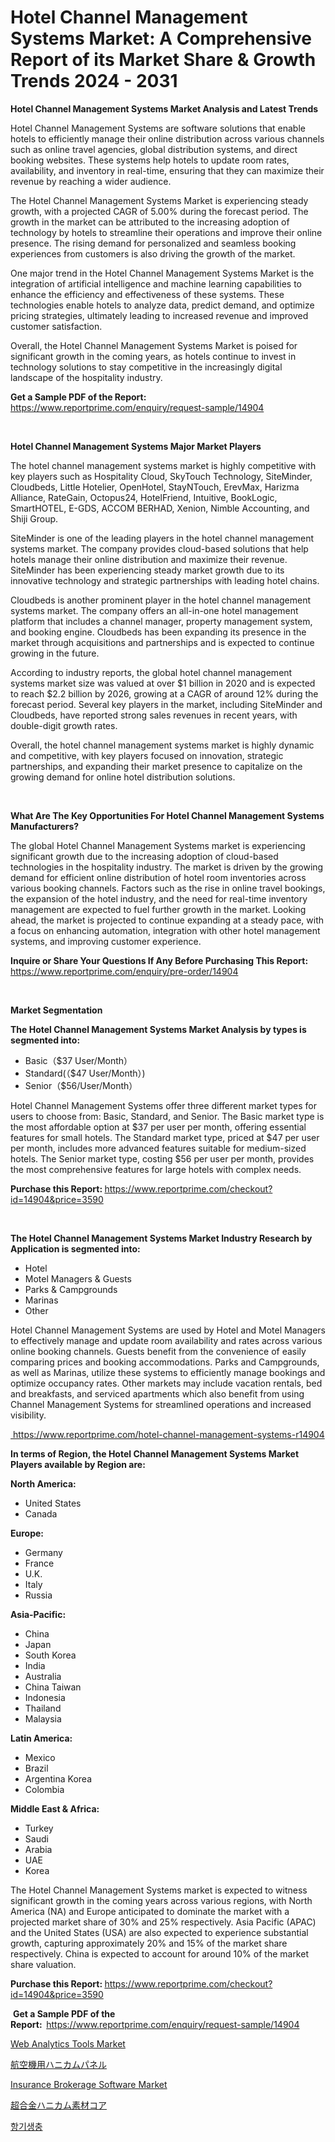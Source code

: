 <p><h1>Hotel Channel Management Systems Market: A Comprehensive Report of its Market Share & Growth Trends 2024 - 2031</h1></p><p><strong>Hotel Channel Management Systems Market Analysis and Latest Trends</strong></p>
<p><p>Hotel Channel Management Systems are software solutions that enable hotels to efficiently manage their online distribution across various channels such as online travel agencies, global distribution systems, and direct booking websites. These systems help hotels to update room rates, availability, and inventory in real-time, ensuring that they can maximize their revenue by reaching a wider audience.</p><p>The Hotel Channel Management Systems Market is experiencing steady growth, with a projected CAGR of 5.00% during the forecast period. The growth in the market can be attributed to the increasing adoption of technology by hotels to streamline their operations and improve their online presence. The rising demand for personalized and seamless booking experiences from customers is also driving the growth of the market.</p><p>One major trend in the Hotel Channel Management Systems Market is the integration of artificial intelligence and machine learning capabilities to enhance the efficiency and effectiveness of these systems. These technologies enable hotels to analyze data, predict demand, and optimize pricing strategies, ultimately leading to increased revenue and improved customer satisfaction.</p><p>Overall, the Hotel Channel Management Systems Market is poised for significant growth in the coming years, as hotels continue to invest in technology solutions to stay competitive in the increasingly digital landscape of the hospitality industry.</p></p>
<p><strong>Get a Sample PDF of the Report:&nbsp;</strong> <a href="https://www.reportprime.com/enquiry/request-sample/14904">https://www.reportprime.com/enquiry/request-sample/14904</a></p>
<p>&nbsp;</p>
<p><strong>Hotel Channel Management Systems Major Market Players</strong></p>
<p><p>The hotel channel management systems market is highly competitive with key players such as Hospitality Cloud, SkyTouch Technology, SiteMinder, Cloudbeds, Little Hotelier, OpenHotel, StayNTouch, ErevMax, Harizma Alliance, RateGain, Octopus24, HotelFriend, Intuitive, BookLogic, SmartHOTEL, E-GDS, ACCOM BERHAD, Xenion, Nimble Accounting, and Shiji Group.</p><p>SiteMinder is one of the leading players in the hotel channel management systems market. The company provides cloud-based solutions that help hotels manage their online distribution and maximize their revenue. SiteMinder has been experiencing steady market growth due to its innovative technology and strategic partnerships with leading hotel chains.</p><p>Cloudbeds is another prominent player in the hotel channel management systems market. The company offers an all-in-one hotel management platform that includes a channel manager, property management system, and booking engine. Cloudbeds has been expanding its presence in the market through acquisitions and partnerships and is expected to continue growing in the future.</p><p>According to industry reports, the global hotel channel management systems market size was valued at over $1 billion in 2020 and is expected to reach $2.2 billion by 2026, growing at a CAGR of around 12% during the forecast period. Several key players in the market, including SiteMinder and Cloudbeds, have reported strong sales revenues in recent years, with double-digit growth rates.</p><p>Overall, the hotel channel management systems market is highly dynamic and competitive, with key players focused on innovation, strategic partnerships, and expanding their market presence to capitalize on the growing demand for online hotel distribution solutions.</p></p>
<p>&nbsp;</p>
<p><strong>What Are The Key Opportunities For Hotel Channel Management Systems Manufacturers?</strong></p>
<p><p>The global Hotel Channel Management Systems market is experiencing significant growth due to the increasing adoption of cloud-based technologies in the hospitality industry. The market is driven by the growing demand for efficient online distribution of hotel room inventories across various booking channels. Factors such as the rise in online travel bookings, the expansion of the hotel industry, and the need for real-time inventory management are expected to fuel further growth in the market. Looking ahead, the market is projected to continue expanding at a steady pace, with a focus on enhancing automation, integration with other hotel management systems, and improving customer experience.</p></p>
<p><strong>Inquire or Share Your Questions If Any Before Purchasing This Report:</strong> <a href="https://www.reportprime.com/enquiry/pre-order/14904">https://www.reportprime.com/enquiry/pre-order/14904</a></p>
<p>&nbsp;</p>
<p><strong>Market Segmentation</strong></p>
<p><strong>The Hotel Channel Management Systems Market Analysis by types is segmented into:</strong></p>
<p><ul><li>Basic（$37 User/Month）</li><li>Standard(（$47 User/Month）)</li><li>Senior（$56/User/Month）</li></ul></p>
<p><p>Hotel Channel Management Systems offer three different market types for users to choose from: Basic, Standard, and Senior. The Basic market type is the most affordable option at $37 per user per month, offering essential features for small hotels. The Standard market type, priced at $47 per user per month, includes more advanced features suitable for medium-sized hotels. The Senior market type, costing $56 per user per month, provides the most comprehensive features for large hotels with complex needs.</p></p>
<p><strong>Purchase this Report:&nbsp;</strong><a href="https://www.reportprime.com/checkout?id=14904&price=3590">https://www.reportprime.com/checkout?id=14904&price=3590</a></p>
<p>&nbsp;</p>
<p><strong>The Hotel Channel Management Systems Market Industry Research by Application is segmented into:</strong></p>
<p><ul><li>Hotel</li><li>Motel Managers & Guests</li><li>Parks & Campgrounds</li><li>Marinas</li><li>Other</li></ul></p>
<p><p>Hotel Channel Management Systems are used by Hotel and Motel Managers to effectively manage and update room availability and rates across various online booking channels. Guests benefit from the convenience of easily comparing prices and booking accommodations. Parks and Campgrounds, as well as Marinas, utilize these systems to efficiently manage bookings and optimize occupancy rates. Other markets may include vacation rentals, bed and breakfasts, and serviced apartments which also benefit from using Channel Management Systems for streamlined operations and increased visibility.</p></p>
<p><a href="https://www.reportprime.com/hotel-channel-management-systems-r14904">&nbsp;https://www.reportprime.com/hotel-channel-management-systems-r14904</a></p>
<p><strong>In terms of Region, the Hotel Channel Management Systems Market Players available by Region are:</strong></p>
<p>
    <p> <strong> North America: </strong>
        <ul>
            <li>United States</li>
            <li>Canada</li>
        </ul>
        </p> 
    <p> <strong> Europe: </strong>
        <ul>
            <li>Germany</li>
            <li>France</li>
            <li>U.K.</li>
            <li>Italy</li>
            <li>Russia</li>
        </ul>
        </p> 
    <p> <strong> Asia-Pacific: </strong>
        <ul>
            <li>China</li>
            <li>Japan</li>
            <li>South Korea</li>
            <li>India</li>
            <li>Australia</li>
            <li>China Taiwan</li>
            <li>Indonesia</li>
            <li>Thailand</li>
            <li>Malaysia</li>
        </ul>
        </p> 
    <p> <strong> Latin America: </strong>
        <ul>
            <li>Mexico</li>
            <li>Brazil</li>
            <li>Argentina Korea</li>
            <li>Colombia</li>
        </ul>
        </p> 
    <p> <strong> Middle East & Africa: </strong>
        <ul>
            <li>Turkey</li>
            <li>Saudi</li>
            <li>Arabia</li>
            <li>UAE</li>
            <li>Korea</li>
        </ul>
    </p>
    </p>
<p><p>The Hotel Channel Management Systems market is expected to witness significant growth in the coming years across various regions, with North America (NA) and Europe anticipated to dominate the market with a projected market share of 30% and 25% respectively. Asia Pacific (APAC) and the United States (USA) are also expected to experience substantial growth, capturing approximately 20% and 15% of the market share respectively. China is expected to account for around 10% of the market share valuation.</p></p>
<p><strong>Purchase this Report: </strong><a href="https://www.reportprime.com/checkout?id=14904&price=3590">https://www.reportprime.com/checkout?id=14904&price=3590</a></p>
<p>&nbsp;<strong>Get a Sample PDF of the Report:&nbsp;&nbsp;</strong><a href="https://www.reportprime.com/enquiry/request-sample/14904">https://www.reportprime.com/enquiry/request-sample/14904</a></p>
<p><strong></strong></p>
<p><p><a href="https://github.com/shotows/Market-Research-Report-List-2/blob/main/web-analytics-tools-market.md">Web Analytics Tools Market</a></p><p><a href="https://github.com/andrade7361/Market-Research-Report-List-1/blob/main/944557381228.md">航空機用ハニカムパネル</a></p><p><a href="https://github.com/Sinjinluong3e0awx2m195k76/Market-Research-Report-List-2/blob/main/insurance-brokerage-software-market.md">Insurance Brokerage Software Market</a></p><p><a href="https://github.com/RaeJenkins1952/Market-Research-Report-List-1/blob/main/456884081229.md">超合金ハニカム素材コア</a></p><p><a href="https://github.com/EthaWolf/Market-Research-Report-List-1/blob/main/676482075716.md">항기생충</a></p></p>